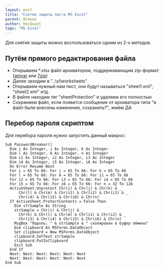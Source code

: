 ```yaml
---
layout: post
title: "Снятие защиты листа MS Excel"
parent: Всякое
author: HexQuant
tags: "MS Excel"
---
```


Для снятия защиты можно воспользоваться одним из 2-х методов.

## Путём прямого редактирования файла
* Открываем *.xlsx файл архиватором, поддерживающим zip-формат ([winrar](https://www.rarlab.com/) или [7zip](https://www.7-zip.org/))
* Далее заходим в "..\xl\worksheets\"
* Открываем нужный нам лист, они будут называться "sheet1.xml", "sheet2.xml" итд.
* В файле находим тег "sheetProtection" и удаляем его полностью
* Сохраняем файл, если появится сообщение от архиватора типа "в файл были внесены изменения, сохранить?", жмём ДА

## Перебор пароля скриптом
Для перебора пароля нужно запустить данный макрос:

```
Sub PasswordBreaker()
  Dim i As Integer, j As Integer, k As Integer
  Dim l As Integer, m As Integer, n As Integer
  Dim i1 As Integer, i2 As Integer, i3 As Integer
  Dim i4 As Integer, i5 As Integer, i6 As Integer
  On Error Resume Next
  For i = 65 To 66: For j = 65 To 66: For k = 65 To 66
  For l = 65 To 66: For m = 65 To 66: For i1 = 65 To 66
  For i2 = 65 To 66: For i3 = 65 To 66: For i4 = 65 To 66
  For i5 = 65 To 66: For i6 = 65 To 66: For n = 32 To 126
  ActiveSheet.Unprotect Chr(i) & Chr(j) & Chr(k) & _
      Chr(l) & Chr(m) & Chr(i1) & Chr(i2) & Chr(i3) & _
      Chr(i4) & Chr(i5) & Chr(i6) & Chr(n)
  If ActiveSheet.ProtectContents = False Then
    Dim strSample As String
    strSample = Chr(i) & Chr(j) & _
      Chr(k) & Chr(l) & Chr(m) & Chr(i1) & Chr(i2) & _
      Chr(i3) & Chr(i4) & Chr(i5) & Chr(i6) & Chr(n)
    MsgBox "Пароль: " & strSample & " скопирован в буфер обмена"
    Dim clipboard As MSForms.DataObject
    Set clipboard = New MSForms.DataObject
    clipboard.SetText strSample
    clipboard.PutInClipboard
    Exit Sub
  End If
  Next: Next: Next: Next: Next: Next
  Next: Next: Next: Next: Next: Next
End Sub
```
